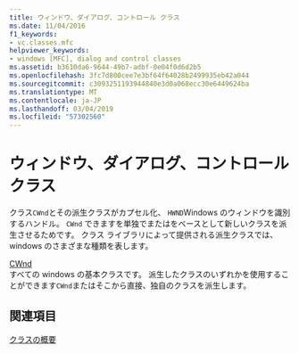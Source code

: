 ```yaml
---
title: ウィンドウ、ダイアログ、コントロール クラス
ms.date: 11/04/2016
f1_keywords:
- vc.classes.mfc
helpviewer_keywords:
- windows [MFC], dialog and control classes
ms.assetid: b3610da6-9644-49b7-adbf-0e04f0d6d2b5
ms.openlocfilehash: 3fc7d800cee7e3bf64f64028b2499935eb42a044
ms.sourcegitcommit: c3093251193944840e3d0a068ecc30e6449624ba
ms.translationtype: MT
ms.contentlocale: ja-JP
ms.lasthandoff: 03/04/2019
ms.locfileid: "57302560"
---
```

# <a name="window-dialog-and-control-classes"></a>ウィンドウ、ダイアログ、コントロール クラス

クラス`CWnd`とその派生クラスがカプセル化、 `HWND`Windows のウィンドウを識別するハンドル。 `CWnd` できますを単独でまたはをベースとして新しいクラスを派生させるためです。 クラス ライブラリによって提供される派生クラスでは、windows のさまざまな種類を表します。

[CWnd](../mfc/reference/cwnd-class.md)<br/>
すべての windows の基本クラスです。 派生したクラスのいずれかを使用することができます`CWnd`またはそこから直接、独自のクラスを派生します。

## <a name="see-also"></a>関連項目

[クラスの概要](../mfc/class-library-overview.md)

